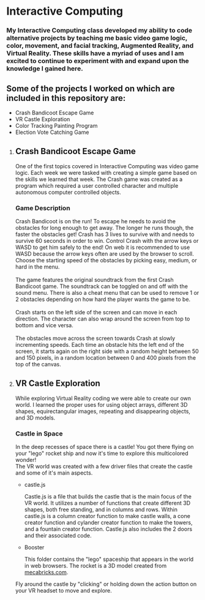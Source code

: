 <h1>Interactive Computing</h1>

<h3>My Interactive Computing class developed my ability to code alternative projects by teaching me basic video game logic, color, movement, and facial tracking, Augmented Reality, and Virtual Reality. These skills have a myriad of uses and I am excited to continue to experiment with and expand upon the knowledge I gained here.</h3>

<h2>Some of the projects I worked on which are included in this repository are:</h2>
<ul>
	<li>Crash Bandicoot Escape Game</li>
	<li>VR Castle Exploration</li>
	<li>Color Tracking Painting Program</li>
	<li>Election Vote Catching Game</li>
</ul>

<ol>
<li>
<h2>Crash Bandicoot Escape Game</h2>

<p>One of the first topics covered in Interactive Computing was video game logic. Each week we were tasked with creating a simple game based on the skills we learned that week. The Crash game was created as a program which required a user controlled character and multiple autonomous computer controlled objects.</p>

<h3>Game Description</h3>
<p>Crash Bandicoot is on the run! To escape he needs to avoid the obstacles for long enough to get away. The longer he runs though, the faster the obstacles get! Crash has 3 lives to survive with and needs to survive 60 seconds in order to win. Control Crash with the arrow keys or WASD to get him safely to the end! On web it is recommended to use WASD because the arrow keys often are used by the browser to scroll. Choose the starting speed of the obstacles by picking easy, medium, or hard in the menu.  <br><br>
The game features the original soundtrack from the first Crash Bandicoot game. The soundtrack can be toggled on and off with the sound menu. There is also a cheat menu that can be used to remove 1 or 2 obstacles depending on how hard the player wants the game to be.<br><br>
Crash starts on the left side of the screen and can move in each direction. The character can also wrap around the screen from top to bottom and vice versa. <br><br>
The obstacles move across the screen towards Crash at slowly incrementing speeds. Each time an obstacle hits the left end of the screen, it starts again on the right side with a random height between 50 and 150 pixels, in a random location between 0 and 400 pixels from the top of the canvas.
</p>
</li>

<li>
<h2>VR Castle Exploration</h2>

<p>While exploring Virtual Reality coding we were able to create our own world. I learned the proper uses for using object arrays, different 3D shapes, equirectangular images, repeating and disappearing objects, and 3D models.</p>

<h3>Castle in Space</h3>

<p>In the deep recesses of space there is a castle! You got there flying on your "lego" rocket ship and now it's time to explore this multicolored wonder! <br>
The VR world was created with a few driver files that create the castle and some of it's main aspects. </p>
<ul>
	<li>castle.js
		<p>Castle.js is a file that builds the castle that is the main focus of the VR world. It utilizes a number of functions that create different 3D shapes, both free standing, and in columns and rows. Within castle.js is a column creator function to make castle walls, a cone creator function and cylander creator function to make the towers, and a fountain creator function. Castle.js also includes the 2 doors and their associated code.</p>
	</li>
	<li>Booster
		<p>This folder contains the "lego" spaceship that appears in the world in web browsers. The rocket is a 3D model created from <a href="mecabricks.com/en">mecabricks.com</a>.</p>
	</li>	
</ul>
<p>Fly around the castle by "clicking" or holding down the action button on your VR headset to move and explore.<br
Make sure to click on the castle doors for a special easter-egg!
></p>
</li>
</ul>

















